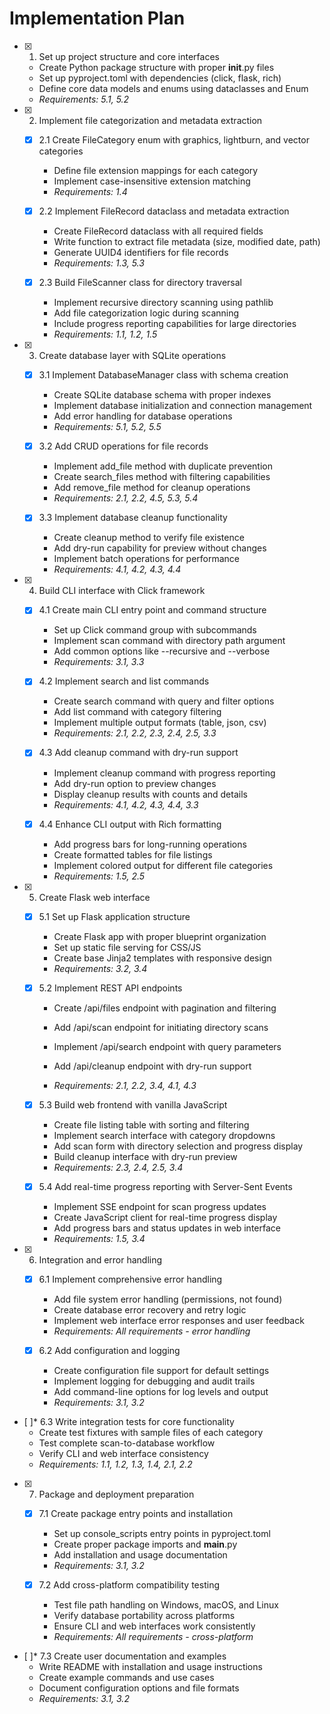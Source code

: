 # Implementation Plan

- [x] 1. Set up project structure and core interfaces





  - Create Python package structure with proper __init__.py files
  - Set up pyproject.toml with dependencies (click, flask, rich)
  - Define core data models and enums using dataclasses and Enum
  - _Requirements: 5.1, 5.2_

- [x] 2. Implement file categorization and metadata extraction





  - [x] 2.1 Create FileCategory enum with graphics, lightburn, and vector categories


    - Define file extension mappings for each category
    - Implement case-insensitive extension matching
    - _Requirements: 1.4_

  - [x] 2.2 Implement FileRecord dataclass and metadata extraction


    - Create FileRecord dataclass with all required fields
    - Write function to extract file metadata (size, modified date, path)
    - Generate UUID4 identifiers for file records
    - _Requirements: 1.3, 5.3_

  - [x] 2.3 Build FileScanner class for directory traversal


    - Implement recursive directory scanning using pathlib
    - Add file categorization logic during scanning
    - Include progress reporting capabilities for large directories
    - _Requirements: 1.1, 1.2, 1.5_

- [x] 3. Create database layer with SQLite operations





  - [x] 3.1 Implement DatabaseManager class with schema creation


    - Create SQLite database schema with proper indexes
    - Implement database initialization and connection management
    - Add error handling for database operations
    - _Requirements: 5.1, 5.2, 5.5_

  - [x] 3.2 Add CRUD operations for file records


    - Implement add_file method with duplicate prevention
    - Create search_files method with filtering capabilities
    - Add remove_file method for cleanup operations
    - _Requirements: 2.1, 2.2, 4.5, 5.3, 5.4_



  - [x] 3.3 Implement database cleanup functionality





    - Create cleanup method to verify file existence
    - Add dry-run capability for preview without changes
    - Implement batch operations for performance
    - _Requirements: 4.1, 4.2, 4.3, 4.4_

- [x] 4. Build CLI interface with Click framework





  - [x] 4.1 Create main CLI entry point and command structure


    - Set up Click command group with subcommands
    - Implement scan command with directory path argument
    - Add common options like --recursive and --verbose
    - _Requirements: 3.1, 3.3_

  - [x] 4.2 Implement search and list commands


    - Create search command with query and filter options
    - Add list command with category filtering
    - Implement multiple output formats (table, json, csv)
    - _Requirements: 2.1, 2.2, 2.3, 2.4, 2.5, 3.3_

  - [x] 4.3 Add cleanup command with dry-run support


    - Implement cleanup command with progress reporting
    - Add dry-run option to preview changes
    - Display cleanup results with counts and details
    - _Requirements: 4.1, 4.2, 4.3, 4.4, 3.3_

  - [x] 4.4 Enhance CLI output with Rich formatting


    - Add progress bars for long-running operations
    - Create formatted tables for file listings
    - Implement colored output for different file categories
    - _Requirements: 1.5, 2.5_

- [x] 5. Create Flask web interface





  - [x] 5.1 Set up Flask application structure


    - Create Flask app with proper blueprint organization
    - Set up static file serving for CSS/JS
    - Create base Jinja2 templates with responsive design
    - _Requirements: 3.2, 3.4_



  - [x] 5.2 Implement REST API endpoints

    - Create /api/files endpoint with pagination and filtering
    - Add /api/scan endpoint for initiating directory scans
    - Implement /api/search endpoint with query parameters
    - Add /api/cleanup endpoint with dry-run support

    - _Requirements: 2.1, 2.2, 3.4, 4.1, 4.3_

  - [x] 5.3 Build web frontend with vanilla JavaScript

    - Create file listing table with sorting and filtering
    - Implement search interface with category dropdowns
    - Add scan form with directory selection and progress display
    - Build cleanup interface with dry-run preview
    - _Requirements: 2.3, 2.4, 2.5, 3.4_


  - [x] 5.4 Add real-time progress reporting with Server-Sent Events

    - Implement SSE endpoint for scan progress updates
    - Create JavaScript client for real-time progress display
    - Add progress bars and status updates in web interface
    - _Requirements: 1.5, 3.4_

- [x] 6. Integration and error handling





  - [x] 6.1 Implement comprehensive error handling


    - Add file system error handling (permissions, not found)
    - Create database error recovery and retry logic
    - Implement web interface error responses and user feedback
    - _Requirements: All requirements - error handling_

  - [x] 6.2 Add configuration and logging


    - Create configuration file support for default settings
    - Implement logging for debugging and audit trails
    - Add command-line options for log levels and output
    - _Requirements: 3.1, 3.2_

- [ ]* 6.3 Write integration tests for core functionality
  - Create test fixtures with sample files of each category
  - Test complete scan-to-database workflow
  - Verify CLI and web interface consistency
  - _Requirements: 1.1, 1.2, 1.3, 1.4, 2.1, 2.2_

- [x] 7. Package and deployment preparation




  - [x] 7.1 Create package entry points and installation


    - Set up console_scripts entry points in pyproject.toml
    - Create proper package imports and __main__.py
    - Add installation and usage documentation
    - _Requirements: 3.1, 3.2_

  - [x] 7.2 Add cross-platform compatibility testing


    - Test file path handling on Windows, macOS, and Linux
    - Verify database portability across platforms
    - Ensure CLI and web interfaces work consistently
    - _Requirements: All requirements - cross-platform_

- [ ]* 7.3 Create user documentation and examples
  - Write README with installation and usage instructions
  - Create example commands and use cases
  - Document configuration options and file formats
  - _Requirements: 3.1, 3.2_
